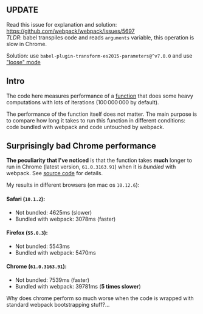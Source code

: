 ## UPDATE
Read this issue for explanation and solution: https://github.com/webpack/webpack/issues/5697  
*TLDR*: babel transpiles code and reads `arguments` variable, this operation is slow in Chrome.

Solution: use `babel-plugin-transform-es2015-parameters@^v7.0.0` and use
["loose" mode](https://github.com/babel/babel-preset-env#loose)

## Intro

The code here measures performance of a
[function](https://github.com/everdimension/web-worker-test/blob/master/src/doComputations.js)
that does some heavy computations with lots
of iterations&nbsp;(100&#8239;000&#8239;000 by default).

The performance of the function itself does not matter. The main purpose is
to compare how long it takes to run this function in different conditions:
code bundled with webpack and code untouched by webpack.

## Surprisingly bad Chrome performance
**The peculiarity that I've noticed** is that the function takes **much** longer
to run in Chrome (latest version, `61.0.3163.91`) when it is *bundled* with webpack.
See [source code](https://github.com/everdimension/web-worker-test/tree/master/src)
for details.

My results in different browsers (on mac os `10.12.6`):

#### Safari (`10.1.2`):
* Not bundled: 4625ms (slower)
* Bundled with webpack: 3078ms (faster)

#### Firefox (`55.0.3`):
* Not bundled: 5543ms
* Bundled with webpack: 5470ms

#### Chrome (`61.0.3163.91`):
* Not bundled: 7539ms (faster)
* Bundled with webpack: 39781ms (**5 times slower**)

Why does chrome perform so much worse when the code is wrapped
with standard webpack bootstrapping stuff?...
